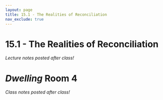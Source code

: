 ```yaml
---
layout: page
title: 15.1 - The Realities of Reconciliation
nav_exclude: true
---
```


# 15.1 - The Realities of Reconciliation

*Lecture notes posted after class!*

# *Dwelling* Room 4

*Class notes posted after class!*

